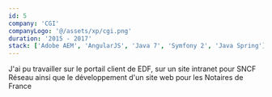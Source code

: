 ```yaml
---
id: 5
company: 'CGI'
companyLogo: '@/assets/xp/cgi.png'
duration: '2015 - 2017'
stack: ['Adobe AEM', 'AngularJS', 'Java 7', 'Symfony 2', 'Java Spring']
---
```


J'ai pu travailler sur le portail client de EDF, sur un site intranet pour SNCF Réseau ainsi que le développement d'un site web pour les Notaires de France